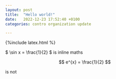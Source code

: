 ```yaml
---
layout: post
title:  "Hello world!"
date:   2022-12-23 17:52:40 +0100
categories: contro organization update

---
```

{%include latex.html %}

$ \sin x = \frac{1}{2} $ is inline maths


$$
e^{x} = \frac{1}{2} $$

is not 




